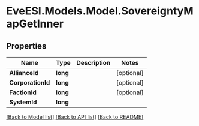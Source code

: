 # EveESI.Models.Model.SovereigntyMapGetInner

## Properties

Name | Type | Description | Notes
------------ | ------------- | ------------- | -------------
**AllianceId** | **long** |  | [optional] 
**CorporationId** | **long** |  | [optional] 
**FactionId** | **long** |  | [optional] 
**SystemId** | **long** |  | 

[[Back to Model list]](../README.md#documentation-for-models) [[Back to API list]](../README.md#documentation-for-api-endpoints) [[Back to README]](../README.md)

